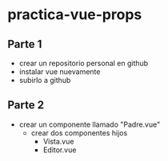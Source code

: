# practica-vue-props
## Parte 1
- crear un repositorio personal en github
- instalar vue nuevamente
- subirlo a github
## Parte 2
- crear un componente llamado "Padre.vue"
    - crear dos componentes hijos
        - Vista.vue
        - Editor.vue
